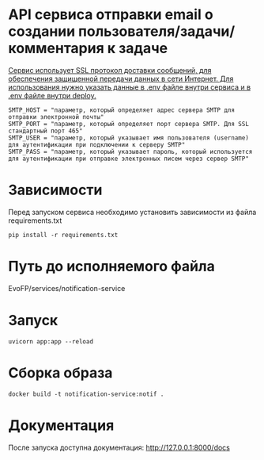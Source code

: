 # API сервиса отправки email о создании пользователя/задачи/комментария к задаче

<ins>Сервис использует SSL протокол доставки сообщений, для обеспечения защищенной передачи данных в сети Интернет.
Для использования нужно указать данные в </ins>[.env файле](https://github.com/maaaaQ/EvoFP/blob/developer/services/notification-service/.env)<ins> внутри сервиса и в </ins>[.env файле](https://github.com/maaaaQ/EvoFP/blob/developer/deploy/.env)<ins> внутри deploy. </ins>

```
SMTP_HOST = "параметр, который определяет адрес сервера SMTP для отправки электронной почты"
SMTP_PORT = "параметр, который определяет порт сервера SMTP. Для SSL стандартный порт 465"
SMTP_USER = "параметр, который указывает имя пользователя (username) для аутентификации при подключении к серверу SMTP"
SMTP_PASS = "параметр, который указывает пароль, который используется для аутентификации при отправке электронных писем через сервер SMTP"
```

# Зависимости

Перед запуском сервиса необходимо установить зависимости из файла requirements.txt

```
pip install -r requirements.txt
```

# Путь до исполняемого файла

EvoFP/services/notification-service

# Запуск

```
uvicorn app:app --reload
```

# Сборка образа

```
docker build -t notification-service:notif .
```

# Документация

После запуска доступна документация: http://127.0.0.1:8000/docs
